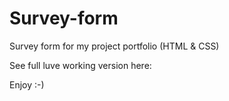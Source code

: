 # Survey-form
Survey form for my project portfolio (HTML &amp; CSS)

See full luve working version here: 

Enjoy :-)

